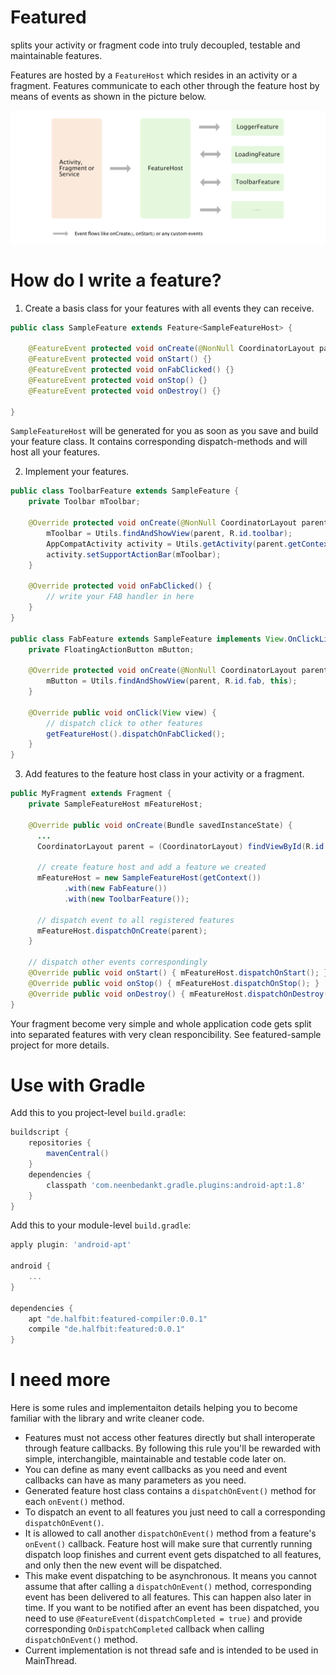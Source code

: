 # Featured
splits your activity or fragment code into truly decoupled, testable and maintainable features.

Features are hosted by a `FeatureHost` which resides in an activity or a fragment. Features communicate to each other through the feature host by means of events as shown in the picture below.

![diagram][1]

# How do I write a feature?

1) Create a basis class for your features with all events they can receive.

```java
public class SampleFeature extends Feature<SampleFeatureHost> {

    @FeatureEvent protected void onCreate(@NonNull CoordinatorLayout parent) {}
    @FeatureEvent protected void onStart() {}
    @FeatureEvent protected void onFabClicked() {}
    @FeatureEvent protected void onStop() {}
    @FeatureEvent protected void onDestroy() {}
    
}
```
`SampleFeatureHost` will be generated for you as soon as you save and build your feature class. It contains corresponding dispatch-methods and will host all your features.

2) Implement your features.

```java
public class ToolbarFeature extends SampleFeature {
    private Toolbar mToolbar;

    @Override protected void onCreate(@NonNull CoordinatorLayout parent) {
        mToolbar = Utils.findAndShowView(parent, R.id.toolbar);
        AppCompatActivity activity = Utils.getActivity(parent.getContext());
        activity.setSupportActionBar(mToolbar);
    }
    
    @Override protected void onFabClicked() {
        // write your FAB handler in here
    }
}

public class FabFeature extends SampleFeature implements View.OnClickListener {
    private FloatingActionButton mButton;

    @Override protected void onCreate(@NonNull CoordinatorLayout parent) {
        mButton = Utils.findAndShowView(parent, R.id.fab, this);
    }

    @Override public void onClick(View view) {
        // dispatch click to other features
        getFeatureHost().dispatchOnFabClicked();
    }
}
```

3) Add features to the feature host class in your activity or a fragment.

```java
public MyFragment extends Fragment {
    private SampleFeatureHost mFeatureHost;
    
    @Override public void onCreate(Bundle savedInstanceState) {
      ...
      CoordinatorLayout parent = (CoordinatorLayout) findViewById(R.id.coordinator);
      
      // create feature host and add a feature we created
      mFeatureHost = new SampleFeatureHost(getContext())
            .with(new FabFeature())
            .with(new ToolbarFeature());
            
      // dispatch event to all registered features
      mFeatureHost.dispatchOnCreate(parent);
    }
    
    // dispatch other events correspondingly
    @Override public void onStart() { mFeatureHost.dispatchOnStart(); }
    @Override public void onStop() { mFeatureHost.dispatchOnStop(); }
    @Override public void onDestroy() { mFeatureHost.dispatchOnDestroy(); }
}
```

Your fragment become very simple and whole application code gets split into separated features with very clean responcibility. See featured-sample project for more details.

# Use with Gradle

Add this to you project-level `build.gradle`:

```groovy
buildscript {
    repositories {
        mavenCentral()
    }
    dependencies {
        classpath 'com.neenbedankt.gradle.plugins:android-apt:1.8'
    }
}
```

Add this to your module-level `build.gradle`:

```groovy
apply plugin: 'android-apt'

android {
    ...
}

dependencies {
    apt "de.halfbit:featured-compiler:0.0.1"
    compile "de.halfbit:featured:0.0.1"
}
```

# I need more
Here is some rules and implementaiton details helping you to become familiar with the library and write cleaner code.
- Features must not access other features directly but shall interoperate through feature callbacks. By following this rule you'll be rewarded with simple, interchangible, maintainable and testable code later on.
- You can define as many event callbacks as you need and event callbacks can have as many parameters as you need.
- Generated feature host class contains a `dispatchOnEvent()` method for each `onEvent()` method.
- To dispatch an event to all features you just need to call a corresponding `dispatchOnEvent()`.
- It is allowed to call another `dispatchOnEvent()` method from a feature's `onEvent()` callback. Feature host will make sure that currently running dispatch loop finishes and current event gets dispatched to all features, and only then the new event will be dispatched.
- This make event dispatching to be asynchronous. It means you cannot assume that after calling a `dispatchOnEvent()` method, corresponding event has been delivered to all features. This can happen also later in time. If you want to be notified after an event has been dispatched, you need to use `@FeatureEvent(dispatchCompleted = true)` and provide corresponding `OnDispatchCompleted` callback when calling `dispatchOnEvent()` method.
- Current implementation is not thread safe and is intended to be used in MainThread.

[1]: web/diagram.png

